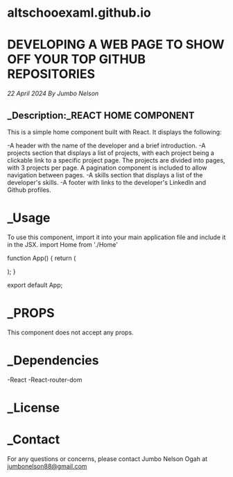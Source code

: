 # altschooexaml.github.io
# __DEVELOPING A WEB PAGE TO SHOW OFF YOUR TOP GITHUB REPOSITORIES__
_22 April 2024_
_By Jumbo Nelson_
## _Description:_REACT HOME COMPONENT
This is a simple home component built with React. It displays the following:

 -A header with the name of the developer and a brief introduction.
 -A projects section that displays a list of projects, with each project being a clickable link to a specific project page. The projects are divided into pages, with 3 projects per page. A pagination component is included to allow navigation between pages.
 -A skills section that displays a list of the developer's skills.
 -A footer with links to the developer's LinkedIn and Github profiles.

# _Usage
To use this component, import it into your main application file and include it in the JSX.
import Home from './Home'

function App() {
  return (
    <div className="App">
      <Home />
    </div>
  );
}

export default App;

# _PROPS
This component does not accept any props.

# _Dependencies
 -React
 -React-router-dom
# _License


# _Contact
For any questions or concerns, please contact Jumbo Nelson Ogah  at jumbonelson88@gmail.com
